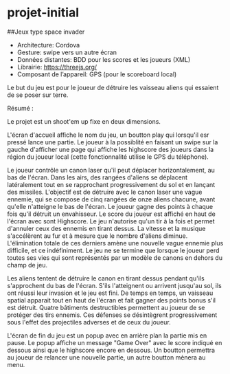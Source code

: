 # projet-initial

##Jeux type space invader

- Architecture: Cordova
- Gesture: swipe vers un autre écran
- Données distantes: BDD pour les scores et les joueurs (XML)
- Librairie: https://threejs.org/
- Composant de l’appareil: GPS (pour le scoreboard local)

Le but du jeu est pour le joueur de détruire les vaisseau aliens qui essaient de se poser sur terre.

Résumé : 

Le projet est un shoot'em up fixe en deux dimensions. 

L'écran d'accueil affiche le nom du jeu, un boutton play qui lorsqu'il esr pressé lance une partie. Le joueur à la possiblité en faisant un swipe sur la gauche d'afficher une page qui affiche les highscore des joueurs dans la région du joueur local (cette fonctionnalité utilise le GPS du téléphone).

Le joueur contrôle un canon laser qu'il peut déplacer horizontalement, au bas de l'écran. Dans les airs, des rangées d'aliens se déplacent latéralement tout en se rapprochant progressivement du sol et en lançant des missiles. L'objectif est de détruire avec le canon laser une vague ennemie, qui se compose de cinq rangées de onze aliens chacune, avant qu'elle n'atteigne le bas de l'écran. Le joueur gagne des points à chaque fois qu'il détruit un envahisseur. Le score du joueur est affiché en haut de l'écran avec sont Highscore. Le jeu n'autorise qu'un tir à la fois et permet d'annuler ceux des ennemis en tirant dessus. La vitesse et la musique s'accélèrent au fur et à mesure que le nombre d'aliens diminue. L'élimination totale de ces derniers amène une nouvelle vague ennemie plus difficile, et ce indéfiniment. Le jeu ne se termine que lorsque le joueur perd toutes ses vies qui sont représentés par un modèle de canons en dehors du champ de jeu.

Les aliens tentent de détruire le canon en tirant dessus pendant qu'ils s'approchent du bas de l'écran. S'ils l'atteignent ou arrivent jusqu'au sol, ils ont réussi leur invasion et le jeu est fini. De temps en temps, un vaisseau spatial apparait tout en haut de l'écran et fait gagner des points bonus s'il est détruit. Quatre bâtiments destructibles permettent au joueur de se protéger des tirs ennemis. Ces défenses se désintègrent progressivement sous l'effet des projectiles adverses et de ceux du joueur.

L'écran de fin du jeu est un popup avec en arrière plan la partie mis en pause. Le popup affiche un message "Game Over" avec le score indiqué en dessous ainsi que le highscore encore en dessous. Un boutton permettra au joueur de relancer une nouvelle partie, un autre boutton mènera au menu.
